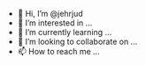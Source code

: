 - 👋 Hi, I’m @jehrjud
- 👀 I’m interested in ...
- 🌱 I’m currently learning ...
- 💞️ I’m looking to collaborate on ...
- 📫 How to reach me ...

<!---
jehrjud/jehrjud is a ✨ special ✨ repository because its `README.md` (this file) appears on your GitHub profile.
You can click the Preview link to take a look at your changes.
--->
